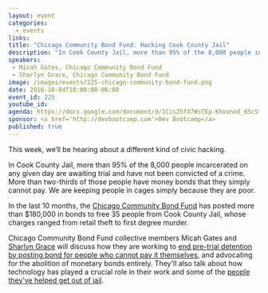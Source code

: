 ```yaml
---
layout: event
categories: 
  - events
links:
title: "Chicago Community Bond Fund: Hacking Cook County Jail"
description: "In Cook County Jail, more than 95% of the 8,000 people incarcerated on any given day are awaiting trial and have not been convicted of a crime. More than two-thirds of those people have money bonds that they simply cannot pay. We are keeping people in cages simply because they are poor. Chicago Community Bond Fund collective members Micah Gates and Sharlyn Grace will discuss how they are working to end pre-trial detention by posting bond for people who cannot pay it themselves, and advocating for the abolition of monetary bonds entirely."
speakers:
 - Micah Gates, Chicago Community Bond Fund
 - Sharlyn Grace, Chicago Community Bond Fund
image: /images/events/225-chicago-community-bond-fund.png
date: 2016-10-04T18:00:00-06:00
event_id: 225
youtube_id: 
agenda: https://docs.google.com/document/d/1CisZhfX7WsTEp-Khxxnod_8ScSf9iQo0QSuycklf_f8/edit#
sponsor: <a href='http://devbootcamp.com'>Dev Bootcamp</a>
published: true
---
```


This week, we’ll be hearing about a different kind of civic hacking.

In Cook County Jail, more than 95% of the 8,000 people incarcerated on any given day are awaiting trial and have not been convicted of a crime. More than two-thirds of those people have money bonds that they simply cannot pay. We are keeping people in cages simply because they are poor. 

In the last 10 months, the [Chicago Community Bond Fund](https://www.chicagobond.org/) has posted more than $180,000 in bonds to free 35 people from Cook County Jail, whose charges ranged from retail theft to first degree murder. 

Chicago Community Bond Fund collective members Micah Gates and [Sharlyn Grace](https://twitter.com/SharlynDGrace) will discuss how they are working to [end pre-trial detention by posting bond for people who cannot pay it themselves](http://chicagoreporter.com/a-community-solution-to-cash-bail/), and advocating for the abolition of monetary bonds entirely. They'll also talk about how technology has played a crucial role in their work and some of the [people they’ve helped get out of jail](https://www.facebook.com/ChicagoCommunityBondFund/photos/?tab=album&album_id=2117339395157810).